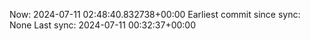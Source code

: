 Now: 2024-07-11 02:48:40.832738+00:00 Earliest commit since sync: None Last sync: 2024-07-11 00:32:37+00:00
